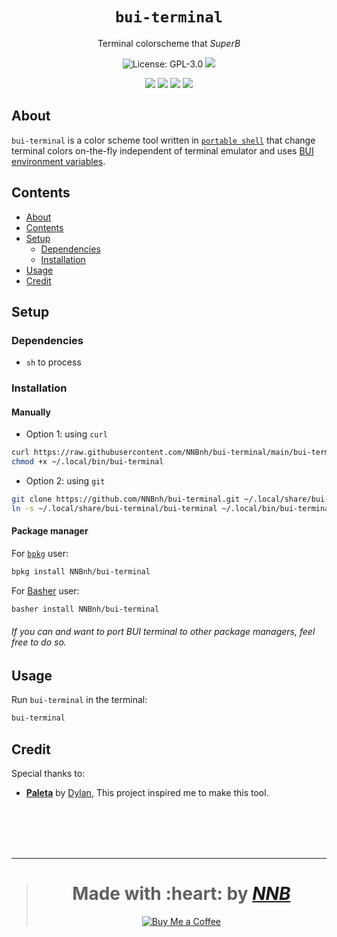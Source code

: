<h1 align="center"><code>bui-terminal</code></h1>
<p align="center">Terminal colorscheme that <i>SuperB</i></p>
<p align="center"><img src="https://img.shields.io/github/license/NNBnh/bui-terminal?labelColor=073551&color=4EAA25&style=for-the-badge" alt="License: GPL-3.0"> <img src="https://img.shields.io/github/last-commit/NNBnh/bui-terminal?labelColor=073551&color=4EAA25&style=for-the-badge"></p>
<p align="center"><img src="https://img.shields.io/github/watchers/NNBnh/bui-terminal?labelColor=073551&color=4EAA25&style=flat-square"> <img src="https://img.shields.io/github/stars/NNBnh/bui-terminal?labelColor=073551&color=4EAA25&style=flat-square"> <img src="https://img.shields.io/github/forks/NNBnh/bui-terminal?labelColor=073551&color=4EAA25&style=flat-square"> <img src="https://img.shields.io/github/issues/NNBnh/bui-terminal?labelColor=073551&color=4EAA25&style=flat-square"></p>

## About
`bui-terminal` is a color scheme tool written in [`portable shell`](https://github.com/dylanaraps/pure-sh-bible) that change terminal colors on-the-fly independent of terminal emulator and uses [BUI environment variables](https://github.com/NNBnh/dots/wiki/bui).

## Contents
- [About](#about)
- [Contents](#contents)
- [Setup](#setup)
  - [Dependencies](#dependencies)
  - [Installation](#installation)
- [Usage](#usage)
- [Credit](#credit)

## Setup
### Dependencies
- `sh` to process

### Installation
#### Manually
- Option 1: using `curl`

```sh
curl https://raw.githubusercontent.com/NNBnh/bui-terminal/main/bui-terminal > ~/.local/bin/bui-terminal
chmod +x ~/.local/bin/bui-terminal
```

- Option 2: using `git`

```sh
git clone https://github.com/NNBnh/bui-terminal.git ~/.local/share/bui-terminal
ln -s ~/.local/share/bui-terminal/bui-terminal ~/.local/bin/bui-terminal
```

#### Package manager
For [`bpkg`](https://github.com/bpkg/bpkg) user:

```sh
bpkg install NNBnh/bui-terminal
```

For [Basher](https://github.com/bpkg/bpkg) user:

```sh
basher install NNBnh/bui-terminal
```

###### If you can and want to port BUI terminal to other package managers, feel free to do so.

## Usage
Run `bui-terminal` in the terminal:

```sh
bui-terminal
```

## Credit
Special thanks to:
- [**Paleta**](https://github.com/dylanaraps/paleta) by [Dylan](https://github.com/dylanaraps), This project inspired me to make this tool.

<br><br><br><br>

---

> <h1 align="center">Made with :heart: by <a href="https://github.com/NNBnh"><i>NNB</i></a></h1>
>
> <p align="center"><a href="https://www.buymeacoffee.com/nnbnh"><img src="https://img.shields.io/badge/buy_me_a_coffee%20-%23F7CA88.svg?logo=buy-me-a-coffee&logoColor=333333&style=for-the-badge" alt="Buy Me a Coffee"></p>
